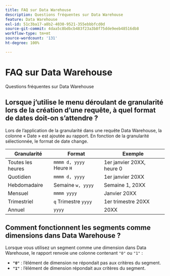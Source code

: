 ```yaml
---
title: FAQ sur Data Warehouse
description: Questions fréquentes sur Data Warehouse
feature: Data Warehouse
exl-id: 51c3ba17-a8b2-4030-9521-355ebbbfcd0d
source-git-commit: 4daa5c8bdbcb483f23a3b8f75dde9eeb48516db8
workflow-type: tm+mt
source-wordcount: '131'
ht-degree: 100%

---
```


# FAQ sur Data Warehouse

Questions fréquentes sur Data Warehouse

## Lorsque j’utilise le menu déroulant de granularité lors de la création d’une requête, à quel format de dates doit-on s’attendre ?

Lors de l’application de la granularité dans une requête Data Warehouse, la colonne « Date » est ajoutée au rapport. En fonction de la granularité sélectionnée, le format de date change.

| Granularité | Format | Exemple |
| --- | --- | --- |
| Toutes les heures | `mmmm d, yyyy` Heure `H` | 1er janvier 20XX, heure 0 |
| Quotidien | `mmmm d, yyyy` | 1er janvier 20XX |
| Hebdomadaire | Semaine `w, yyyy` | Semaine 1, 20XX |
| Mensuel | `mmmm yyyy` | Janvier 20XX |
| Trimestriel | `q` Trimestre `yyyy` | 1er trimestre 20XX |
| Annuel | `yyyy` | 20XX |

## Comment fonctionnent les segments comme dimensions dans Data Warehouse ?

Lorsque vous utilisez un segment comme une dimension dans Data Warehouse, le rapport renvoie une colonne contenant `"0"` ou `"1"` :

* **`"0"`** : l’élément de dimension ne répondait pas aux critères du segment.
* **`"1"`** : l’élément de dimension répondait aux critères du segment.
